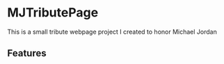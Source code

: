 # MJTributePage
This is a small tribute webpage project I created to honor Michael Jordan
## Features
